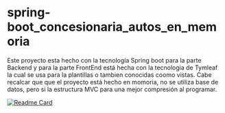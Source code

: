 # spring-boot_concesionaria_autos_en_memoria

Este proyecto esta hecho con la tecnología Spring boot para la parte Backend y para la parte FrontEnd está hecha con la tecnologia de Tymleaf la cual se usa para la plantillas o tambien conocidas coomo vistas. Cabe recalcar que que el proyecto está hecho en momoria, no se utiliza base de datos, pero si la estructura MVC para una mejor compresión al programar.

[![Readme Card](https://github.com/jhonZambrano1999/spring-boot_concesionaria_autos_en_memoria)]([https://github.com/anuraghazra/github-readme-stats](https://github.com/jhonZambrano1999/spring-boot_concesionaria_autos_en_memoria)https://github.com/jhonZambrano1999/spring-boot_concesionaria_autos_en_memoria)
